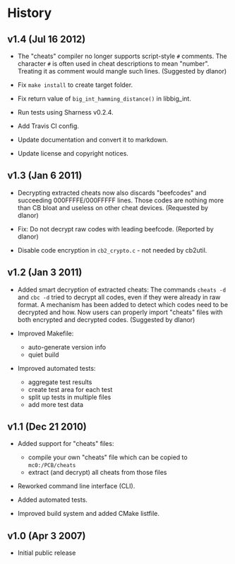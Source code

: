 History
=======


v1.4 (Jul 16 2012)
------------------

* The "cheats" compiler no longer supports script-style `#` comments. The
  character `#` is often used in cheat descriptions to mean "number".
  Treating it as comment would mangle such lines. (Suggested by dlanor)

* Fix `make install` to create target folder.

* Fix return value of `big_int_hamming_distance()` in libbig_int.

* Run tests using Sharness v0.2.4.

* Add Travis CI config.

* Update documentation and convert it to markdown.

* Update license and copyright notices.


v1.3 (Jan 6 2011)
-----------------

* Decrypting extracted cheats now also discards "beefcodes" and succeeding
  000FFFFE/000FFFFF lines. Those codes are nothing more than CB bloat and
  useless on other cheat devices. (Requested by dlanor)

* Fix: Do not decrypt raw codes with leading beefcode. (Reported by dlanor)

* Disable code encryption in `cb2_crypto.c` - not needed by cb2util.


v1.2 (Jan 3 2011)
-----------------

* Added smart decryption of extracted cheats:
  The commands `cheats -d` and `cbc -d` tried to decrypt all codes, even if
  they were already in raw format. A mechanism has been added to detect which
  codes need to be decrypted and how. Now users can properly import "cheats"
  files with both encrypted and decrypted codes. (Suggested by dlanor)

* Improved Makefile:
  - auto-generate version info
  - quiet build

* Improved automated tests:
  - aggregate test results
  - create test area for each test
  - split up tests in multiple files
  - add more test data


v1.1 (Dec 21 2010)
------------------

* Added support for "cheats" files:
  - compile your own "cheats" file which can be copied to `mc0:/PCB/cheats`
  - extract (and decrypt) all cheats from those files

* Reworked command line interface (CLI).

* Added automated tests.

* Improved build system and added CMake listfile.


v1.0 (Apr 3 2007)
-----------------

* Initial public release
